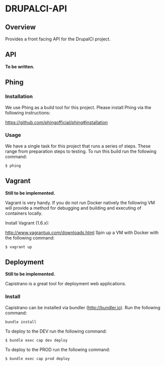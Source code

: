 DRUPALCI-API
============

## Overview

Provides a front facing API for the DrupalCI project.

## API

**To be written.**

## Phing

### Installation

We use Phing as a build tool for this project. Please install Phing via the following instructions:

https://github.com/phingofficial/phing#installation

### Usage

We have a single task for this project that runs a series of steps. These range from preparation steps to testing. To run this build run the following command:

```
$ phing
```

## Vagrant

**Still to be implemented.**

Vagrant is very handy. If you do not run Docker natively the following VM will provide a method for debugging and building and executing of containers locally.

Install Vagrant (1.6.x):

http://www.vagrantup.com/downloads.html
Spin up a VM with Docker with the following command:

```
$ vagrant up
```

## Deployment

**Still to be implemented.**

Capistrano is a great tool for deployment web applications.

### Install

Capistrano can be installed via bundler (http://bundler.io). Run the following command:

```
bundle install
```

To deploy to the DEV run the following command:

```
$ bundle exec cap dev deploy
```

To deploy to the PROD run the following command:

```
$ bundle exec cap prod deploy
```
